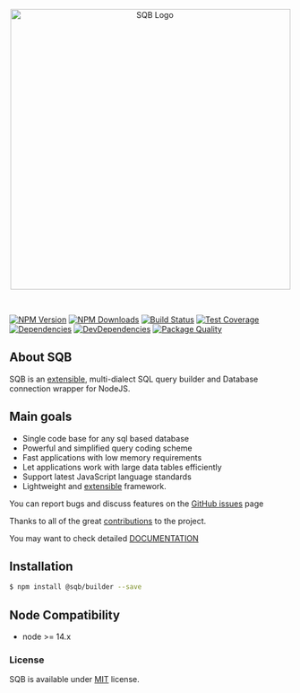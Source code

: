 
<p style="text-align: center;">
  <img src="https://user-images.githubusercontent.com/3836517/32965280-1a2b63ce-cbe7-11e7-8ee1-ba47313503c5.png" width="500px" alt="SQB Logo"/>
</p>

<br>
  
[![NPM Version][npm-image]][npm-url]
[![NPM Downloads][downloads-image]][downloads-url]
[![Build Status][travis-image]][travis-url]
[![Test Coverage][coveralls-image]][coveralls-url]
[![Dependencies][dependencies-image]][dependencies-url]
[![DevDependencies][devdependencies-image]][devdependencies-url]
[![Package Quality][quality-image]][quality-url]


## About SQB

SQB is an [extensible](./docs/extensions.md), multi-dialect SQL query builder and Database connection wrapper for NodeJS.

## Main goals

- Single code base for any sql based database
- Powerful and simplified query coding scheme
- Fast applications with low memory requirements
- Let applications work with large data tables efficiently
- Support latest JavaScript language standards
- Lightweight and [extensible](./docs/extensions.md) framework. 


You can report bugs and discuss features on the [GitHub issues](https://github.com/sqbjs/sqb/issues) page

Thanks to all of the great [contributions](https://github.com/sqbjs/sqb/graphs/contributors) to the project.

You may want to check detailed [DOCUMENTATION](https://sqbjs.github.io/sqb/)


## Installation

```bash
$ npm install @sqb/builder --save
```

## Node Compatibility

  - node >= 14.x
  
   
### License
SQB is available under [MIT](LICENSE) license.

[npm-image]: https://img.shields.io/npm/v/@sqb/builder.svg
[npm-url]: https://npmjs.org/package/@sqb/builder
[travis-image]: https://img.shields.io/travis/sqbjs/@sqb/builder/master.svg
[travis-url]: https://travis-ci.org/sqbjs/@sqb/builder
[coveralls-image]: https://img.shields.io/coveralls/sqbjs/@sqb/builder/master.svg
[coveralls-url]: https://coveralls.io/r/sqbjs/@sqb/builder
[downloads-image]: https://img.shields.io/npm/dm/@sqb/builder.svg
[downloads-url]: https://npmjs.org/package/@sqb/builder
[gitter-image]: https://badges.gitter.im/sqbjs/@sqb/builder.svg
[gitter-url]: https://gitter.im/sqbjs/@sqb/builder?utm_source=badge&utm_medium=badge&utm_campaign=pr-badge&utm_content=badge
[dependencies-image]: https://david-dm.org/sqbjs/@sqb/builder/status.svg
[dependencies-url]:https://david-dm.org/sqbjs/@sqb/builder
[devdependencies-image]: https://david-dm.org/sqbjs/@sqb/builder/dev-status.svg
[devdependencies-url]:https://david-dm.org/sqbjs/@sqb/builder?type=dev
[quality-image]: http://npm.packagequality.com/shield/@sqb/builder.png
[quality-url]: http://packagequality.com/#?package=@sqb/builder
